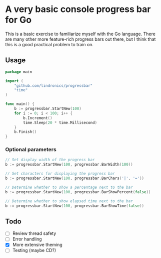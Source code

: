 # A very basic console progress bar for Go

This is a basic exercise to familiarize myself with the Go language.
There are many other more feature-rich progress bars out there, but I think that this is a good practical problem to train on.

## Usage

```Go
package main

import (
	"github.com/lindronics/progressbar"
	"time"
)

func main() {
	b := progressbar.StartNew(100)
	for i := 0; i < 100; i++ {
		b.Increment()
		time.Sleep(20 * time.Millisecond)
    }
    b.Finish()
}
```

### Optional parameters
```Go
// Set display width of the progress bar
b := progressbar.StartNew(100, progressbar.BarWidth(100))

// Set characters for displaying the progress bar
b := progressbar.StartNew(100, progressbar.BarChars('|', '='))

// Determine whether to show a percentage next to the bar
b := progressbar.StartNew(100, progressbar.BarShowPercent(false))

// Determine whether to show elapsed time next to the bar
b := progressbar.StartNew(100, progressbar.BarShowTime(false))
```

## Todo

* [ ] Review thread safety
* [ ] Error handling
* [x] More extensive theming
* [ ] Testing (maybe CD?)